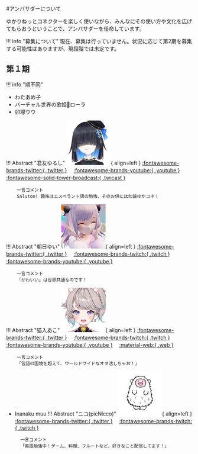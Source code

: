 #アンバサダーについて

ゆかりねっとコネクターを楽しく使いながら、みんなにその使い方や文化を広げてもらおうということで、アンバサダーを任命しています。

!!! info "募集について"
    現在、募集は行っていません。状況に応じて第2期を募集する可能性はありますが、現段階では未定です。
## 第１期

!!! info "順不同"

* わたあめ子
* バーチャル世界の歌姫💫ローラ
* 卯塚ウウ

!!! Abstract "君友ゆるし"
    ![君友ゆるし](images/yurushi.png){ align=left } 
        [:fontawesome-brands-twitter:{ .twitter }](https://twitter.com/KimitomoJurusxi)　 
        [:fontawesome-brands-youtube:{ .youtube }](https://www.youtube.com/channel/UCfcMCHWc7DmnuLuusOZI_aw) 　
        [:fontawesome-solid-tower-broadcast:{ .twicast }](https://twitcasting.tv/kimitomojurusxi/) 　

        一言コメント    
        Saluton! 趣味はエスペラント語の勉強、そのお供には勿論ゆかコネ！

!!! Abstract "朝日ゆい"
    ![朝日ゆい](images/yui.jpg){ align=left } 
        [:fontawesome-brands-twitter:{ .twitter }](https://twitter.com/asahi___yui)　 
        [:fontawesome-brands-twitch:{ .twitch }](https://www.twitch.tv/yuiasahiv) 　[:fontawesome-brands-youtube:{ .youtube }](https://www.youtube.com/c/AsahiYuiChannel)　

        一言コメント    
        「かわいい」は世界共通なのです！


!!! Abstract "猫入あこ"
    ![猫入あこ](images/aco.png){ align=left } 
        [:fontawesome-brands-twitter:{ .twitter }](https://twitter.com/Aco_Necoilie) 　[:fontawesome-brands-twitch:{ .twitch }](https://www.twitch.tv/aco_necoilie) 　[:fontawesome-brands-youtube:{ .youtube }](https://www.youtube.com/channel/UCHLZrWmAUDN7kQuFaOJvXew) 　[:material-web:{ .web }](　https://aconecoaco151515.wixsite.com/aconeco)

        一言コメント    
        「言語の国境を超えて、ワールドワイドなオタ活しちゃお！」



* Inanaku muu
!!! Abstract "ニコ(picNicco)"
    ![ニコ(picNicco)](images/niko.jfif){ align=left } 
        [:fontawesome-brands-twitter:{ .twitter }](https://twitter.com/Fl_picc359) 　[:fontawesome-brands-twitch:{ .twitch }](https://twitch.tv/picnicco)

        一言コメント    
        「英語勉強中！ゲーム、料理、フルートなど、好きなこと配信してます！」
